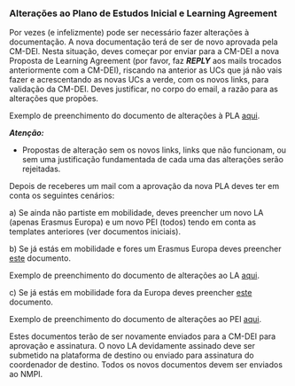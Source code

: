### Alterações ao Plano de Estudos Inicial e Learning Agreement

Por vezes (e infelizmente) pode ser necessário fazer alterações à documentação. A nova documentação terá de ser de novo aprovada pela CM-DEI. Nesta situação, deves começar por enviar para a CM-DEI a nova Proposta de Learning Agreement (por favor, faz ***REPLY*** aos mails trocados anteriormente com a CM-DEI), riscando na anterior as UCs que já não vais fazer e acrescentando as novas UCs a verde, com os novos links, para validação da CM-DEI. Deves justificar, no corpo do email, a razão para as alterações que propões.

Exemplo de preenchimento do documento de alterações à PLA [aqui](exemplo_alteracao_PLA.pdf).

***Atenção:***

- Propostas de alteração sem os novos links, links que não funcionam, ou sem uma justificação fundamentada de cada uma das alterações serão rejeitadas.

Depois de receberes um mail com a aprovação da nova PLA deves ter em conta os seguintes cenários:

a) Se ainda não partiste em mobilidade, deves preencher um novo LA (apenas Erasmus Europa) e um novo PEI (todos) tendo em conta as templates anteriores (ver documentos iniciais).

b) Se já estás em mobilidade e fores um Erasmus Europa deves preencher [este](./alteracao_LA.pdf) documento. 

Exemplo de preenchimento do documento de alterações ao LA [aqui](./exemplo_alteracao_LA.pdf).

c) Se já estás em mobilidade fora da Europa deves preencher [este](./alteracao_PEI.pdf) documento.

Exemplo de preenchimento do documento de alterações ao PEI [aqui](./exemplo_alteracao_PEI.pdf).

Estes documentos terão de ser novamente enviados para a CM-DEI para aprovação e assinatura. O novo LA devidamente assinado deve ser submetido na plataforma de destino ou enviado para assinatura do coordenador de destino. Todos os novos
documentos devem ser enviados ao NMPI.

